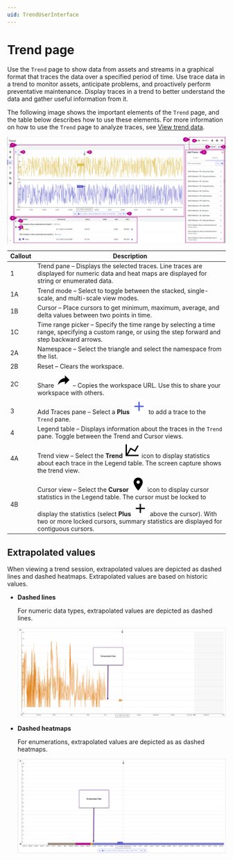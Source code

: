 ```yaml
---
uid: TrendUserInterface
---
```


# Trend page

Use the `Trend` page to show data from assets and streams in a graphical format that traces the data over a specified period of time. Use trace data in a trend to monitor assets, anticipate problems, and proactively perform preventative maintenance. Display traces in a trend to better understand the data and gather useful information from it.

The following image shows the important elements of the `Trend` page, and the table below describes how to use these elements. For more information on how to use the `Trend` page to analyze traces, see [View trend data](xref:CreateTrendSession).

![Trend page](images/Trend_full_page.png)

| Callout | Description |
|--|--|
| 1 | Trend pane &ndash; Displays the selected traces. Line traces are displayed for numeric data and heat maps are displayed for string or enumerated data. |
| 1A | Trend mode &ndash; Select to toggle between the stacked, single-scale, and multi-scale view modes. |
| 1B | Cursor &ndash; Place cursors to get minimum, maximum, average, and delta values between two points in time. |
| 1C | Time range picker &ndash; Specify the time range by selecting a time range, specifying a custom range, or using the step forward and step backward arrows. |
| 2A | Namespace &ndash; Select the triangle and select the namespace from the list. |
| 2B | Reset &ndash; Clears the workspace. |
| 2C | Share ![Share](../_icons/default/share.svg) &ndash; Copies the workspace URL. Use this to share your workspace with others. |
| 3 | Add Traces pane &ndash; Select a **Plus** ![Plus](../_icons/branded/plus.svg) to add a trace to the `Trend` pane. |
| 4 | Legend table &ndash; Displays information about the traces in the `Trend` pane. Toggle between the Trend and Cursor views. |
| 4A | Trend view &ndash; Select the **Trend** ![Trend](../_icons/default/chart-line.svg) icon to display statistics about each trace in the Legend table. The screen capture shows the trend view. |
| 4B | Cursor view &ndash; Select the **Cursor** ![Cursor](../_icons/default/map-marker.svg) icon to display cursor statistics in the Legend table. The cursor must be locked to display the statistics (select **Plus** ![Plus](../_icons/default/plus.svg) above the cursor). With two or more locked cursors, summary statistics are displayed for contiguous cursors. |

## Extrapolated values

When viewing a trend session, extrapolated values are depicted as dashed lines and dashed heatmaps. Extrapolated values are based on historic values.

- **Dashed lines**

    For numeric data types, extrapolated values are depicted as dashed lines.

    ![numeric data type extrapolated values](images/extrapolated-values-line.png)

- **Dashed heatmaps**

    For enumerations, extrapolated values are depicted as as dashed heatmaps.

    ![enumeration extrapolated values](images/extrapolated-values-heatmap.png)